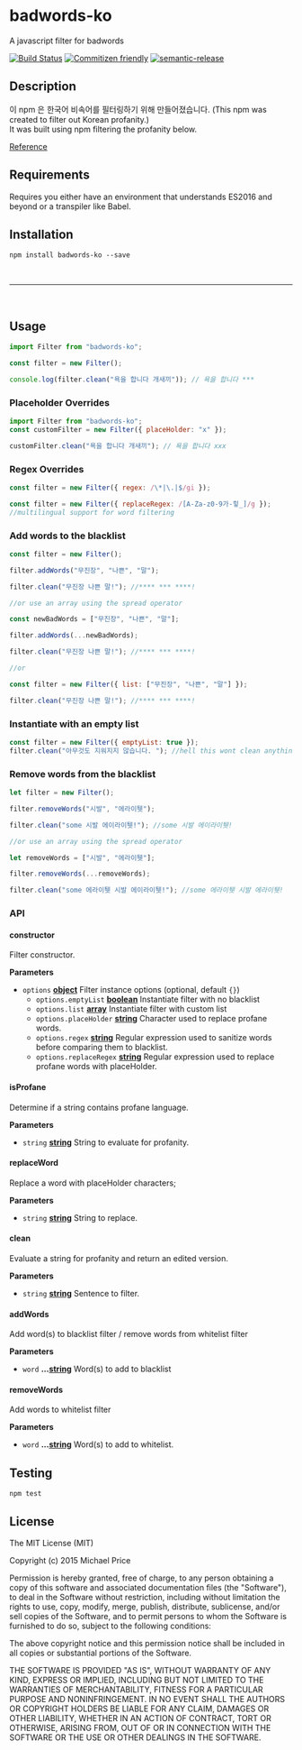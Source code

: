 # badwords-ko

A javascript filter for badwords

[![Build Status](https://travis-ci.org/web-mech/badwords.svg?branch=master)](https://travis-ci.org/web-mech/badwords)
[![Commitizen friendly](https://img.shields.io/badge/commitizen-friendly-brightgreen.svg)](http://commitizen.github.io/cz-cli/)
[![semantic-release](https://img.shields.io/badge/%20%20%F0%9F%93%A6%F0%9F%9A%80-semantic--release-e10079.svg?style=flat-square)](https://github.com/semantic-release/semantic-release)

## Description

이 npm 은 한국어 비속어를 필터링하기 위해 만들어졌습니다.
(This npm was created to filter out Korean profanity.)  
 It was built using npm filtering the profanity below.

[Reference](https://www.npmjs.com/package/bad-words)

## Requirements

Requires you either have an environment that understands ES2016 and beyond or a transpiler like Babel.

## Installation

    npm install badwords-ko --save

</br>

---

</br>

## Usage

```js
import Filter from "badwords-ko";

const filter = new Filter();

console.log(filter.clean("욕을 합니다 개새끼")); // 욕을 합니다 ***
```

### Placeholder Overrides

```js
import Filter from "badwords-ko";
const customFilter = new Filter({ placeHolder: "x" });

customFilter.clean("욕을 합니다 개새끼"); // 욕을 합니다 xxx
```

### Regex Overrides

```js
const filter = new Filter({ regex: /\*|\.|$/gi });

const filter = new Filter({ replaceRegex: /[A-Za-z0-9가-힣_]/g });
//multilingual support for word filtering
```

### Add words to the blacklist

```js
const filter = new Filter();

filter.addWords("무진장", "나쁜", "말");

filter.clean("무진장 나쁜 말!"); //**** *** ****!

//or use an array using the spread operator

const newBadWords = ["무진장", "나쁜", "말"];

filter.addWords(...newBadWords);

filter.clean("무진장 나쁜 말!"); //**** *** ****!

//or

const filter = new Filter({ list: ["무진장", "나쁜", "말"] });

filter.clean("무진장 나쁜 말!"); //**** *** ****!
```

### Instantiate with an empty list

```js
const filter = new Filter({ emptyList: true });
filter.clean("아무것도 지워지지 않습니다. "); //hell this wont clean anything
```

### Remove words from the blacklist

```js
let filter = new Filter();

filter.removeWords("시발", "에라이퉷");

filter.clean("some 시발 에이라이퉷!"); //some 시발 에이라이퉷!

//or use an array using the spread operator

let removeWords = ["시발", "에라이퉷"];

filter.removeWords(...removeWords);

filter.clean("some 에라이퉷 시발 에이라이퉷!"); //some 에라이퉷 시발 에라이퉷!
```

### API

<!-- Generated by documentation.js. Update this documentation by updating the source code. -->

#### constructor

Filter constructor.

**Parameters**

- `options` **[object](https://developer.mozilla.org/en-US/docs/Web/JavaScript/Reference/Global_Objects/Object)** Filter instance options (optional, default `{}`)
  - `options.emptyList` **[boolean](https://developer.mozilla.org/en-US/docs/Web/JavaScript/Reference/Global_Objects/Boolean)** Instantiate filter with no blacklist
  - `options.list` **[array](https://developer.mozilla.org/en-US/docs/Web/JavaScript/Reference/Global_Objects/Array)** Instantiate filter with custom list
  - `options.placeHolder` **[string](https://developer.mozilla.org/en-US/docs/Web/JavaScript/Reference/Global_Objects/String)** Character used to replace profane words.
  - `options.regex` **[string](https://developer.mozilla.org/en-US/docs/Web/JavaScript/Reference/Global_Objects/String)** Regular expression used to sanitize words before comparing them to blacklist.
  - `options.replaceRegex` **[string](https://developer.mozilla.org/en-US/docs/Web/JavaScript/Reference/Global_Objects/String)** Regular expression used to replace profane words with placeHolder.

#### isProfane

Determine if a string contains profane language.

**Parameters**

- `string` **[string](https://developer.mozilla.org/en-US/docs/Web/JavaScript/Reference/Global_Objects/String)** String to evaluate for profanity.

#### replaceWord

Replace a word with placeHolder characters;

**Parameters**

- `string` **[string](https://developer.mozilla.org/en-US/docs/Web/JavaScript/Reference/Global_Objects/String)** String to replace.

#### clean

Evaluate a string for profanity and return an edited version.

**Parameters**

- `string` **[string](https://developer.mozilla.org/en-US/docs/Web/JavaScript/Reference/Global_Objects/String)** Sentence to filter.

#### addWords

Add word(s) to blacklist filter / remove words from whitelist filter

**Parameters**

- `word` **...[string](https://developer.mozilla.org/en-US/docs/Web/JavaScript/Reference/Global_Objects/String)** Word(s) to add to blacklist

#### removeWords

Add words to whitelist filter

**Parameters**

- `word` **...[string](https://developer.mozilla.org/en-US/docs/Web/JavaScript/Reference/Global_Objects/String)** Word(s) to add to whitelist.

## Testing

    npm test

## License

The MIT License (MIT)

Copyright (c) 2015 Michael Price

Permission is hereby granted, free of charge, to any person obtaining a copy of
this software and associated documentation files (the "Software"), to deal in
the Software without restriction, including without limitation the rights to
use, copy, modify, merge, publish, distribute, sublicense, and/or sell copies of
the Software, and to permit persons to whom the Software is furnished to do so,
subject to the following conditions:

The above copyright notice and this permission notice shall be included in all
copies or substantial portions of the Software.

THE SOFTWARE IS PROVIDED "AS IS", WITHOUT WARRANTY OF ANY KIND, EXPRESS OR
IMPLIED, INCLUDING BUT NOT LIMITED TO THE WARRANTIES OF MERCHANTABILITY, FITNESS
FOR A PARTICULAR PURPOSE AND NONINFRINGEMENT. IN NO EVENT SHALL THE AUTHORS OR
COPYRIGHT HOLDERS BE LIABLE FOR ANY CLAIM, DAMAGES OR OTHER LIABILITY, WHETHER
IN AN ACTION OF CONTRACT, TORT OR OTHERWISE, ARISING FROM, OUT OF OR IN
CONNECTION WITH THE SOFTWARE OR THE USE OR OTHER DEALINGS IN THE SOFTWARE.
